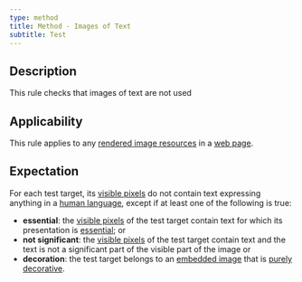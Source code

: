```yaml
---
type: method
title: Method - Images of Text
subtitle: Test
---
```


## Description

This rule checks that images of text are not used

## Applicability

This rule applies to any [rendered image resources](https://www.w3.org/WAI/standards-guidelines/act/rules/0va7u6/proposed/#rendered-image-resource "Definition of rendered image resource") in a [web page](https://www.w3.org/WAI/standards-guidelines/act/rules/0va7u6/proposed/#web-page-html "Definition of web page (HTML)").

## Expectation

For each test target, its [visible pixels](https://www.w3.org/WAI/standards-guidelines/act/rules/0va7u6/proposed/#visible "Definition of visible") do not contain text expressing anything in a [human language](https://www.w3.org/WAI/WCAG21/Understanding/images-of-text.html#dfn-human-language "WCAG 2.1, Definition of human language"), except if at least one of the following is true:

- **essential**: the [visible pixels](https://www.w3.org/WAI/standards-guidelines/act/rules/0va7u6/proposed/#visible "Definition of visible") of the test target contain text for which its presentation is [essential](https://www.w3.org/WAI/WCAG21/Understanding/images-of-text.html#dfn-essential "WCAG 2.1, Definition of essential"); or
- **not significant**: the [visible pixels](https://www.w3.org/WAI/standards-guidelines/act/rules/0va7u6/proposed/#visible "Definition of visible") of the test target contain text and the text is not a significant part of the visible part of the image or
- **decoration**: the test target belongs to an [embedded image](https://www.w3.org/WAI/standards-guidelines/act/rules/0va7u6/proposed/#embedded-image "Definition of Embedded Image") that is [purely decorative](https://www.w3.org/TR/WCAG21/#dfn-pure-decoration "WCAG 2.1, Purely decorative").